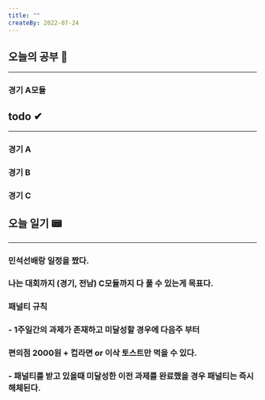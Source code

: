 ```yaml
---
title: ""
createBy: 2022-07-24
---
```

## 오늘의 공부 🎉
---
### 경기 A모듈

## todo ✔
---
### 경기 A
### 경기 B
### 경기 C

## 오늘 일기 📟
---
### 민석선배랑 일정을 짰다.
### 나는 대회까지 (경기, 전남) C모듈까지 다 풀 수 있는게 목표다.
### 패널티 규칙 
### - 1주일간의 과제가 존재하고 미달성할 경우에 다음주 부터  
### 편의점 2000원 + 컵라면  or 이삭 토스트만 먹을 수 있다.
### - 패널티를 받고 있을때 미달성한 이전 과제를 완료했을 경우 패널티는 즉시 해체된다.